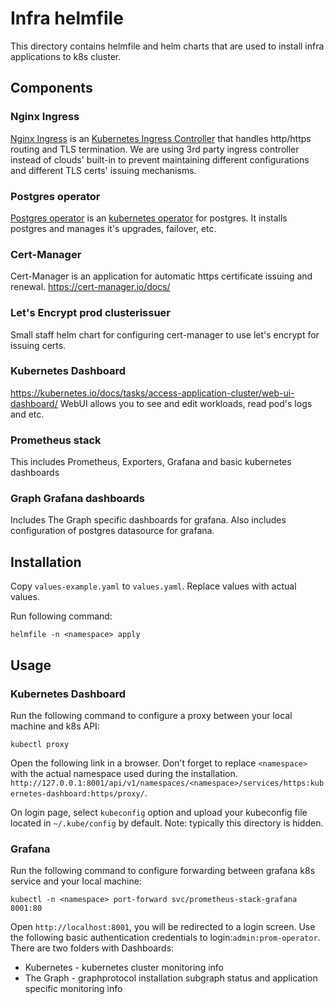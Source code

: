 # Infra helmfile
This directory contains helmfile and helm charts that are used to install infra applications to k8s cluster.

## Components
### Nginx Ingress
[Nginx Ingress](https://www.nginx.com/products/nginx-ingress-controller/) is an [Kubernetes Ingress Controller](https://kubernetes.io/docs/concepts/services-networking/ingress-controllers/) that handles http/https routing and TLS termination.
We are using 3rd party ingress controller instead of clouds' built-in to prevent maintaining different configurations and different TLS certs' issuing mechanisms.

### Postgres operator
[Postgres operator](https://postgres-operator.readthedocs.io/en/latest/) is an [kubernetes operator](https://kubernetes.io/docs/concepts/extend-kubernetes/operator/) for postgres. It installs postgres and manages it's upgrades, failover, etc.

### Cert-Manager
Cert-Manager is an application for automatic https certificate issuing and renewal.
https://cert-manager.io/docs/

### Let's Encrypt prod clusterissuer
Small staff helm chart for configuring cert-manager to use let's encrypt for issuing certs.

### Kubernetes Dashboard
https://kubernetes.io/docs/tasks/access-application-cluster/web-ui-dashboard/
WebUI allows you to see and edit workloads, read pod's logs and etc.

### Prometheus stack
This includes Prometheus, Exporters, Grafana and basic kubernetes dashboards

### Graph Grafana dashboards
Includes The Graph specific dashboards for grafana. Also includes configuration of postgres datasource for grafana.

## Installation
Copy `values-example.yaml` to `values.yaml`. Replace values with actual values.

Run following command:
```
helmfile -n <namespace> apply
```

## Usage
### Kubernetes Dashboard
Run the following command to configure a proxy between your local machine and k8s API:
```
kubectl proxy
```

Open the following link in a browser. Don't forget to replace `<namespace>` with the actual namespace used during the installation.
`http://127.0.0.1:8001/api/v1/namespaces/<namespace>/services/https:kubernetes-dashboard:https/proxy/`.

On login page, select `kubeconfig` option and upload your kubeconfig file located in `~/.kube/config` by default. Note: typically this directory is hidden.

### Grafana
Run the following command to configure forwarding between grafana k8s service and your local machine:
```
kubectl -n <namespace> port-forward svc/prometheus-stack-grafana 8001:80
```

Open `http://localhost:8001`, you will be redirected to a login screen.
Use the following basic authentication credentials to login:`admin:prom-operator`.
There are two folders with Dashboards:
- Kubernetes - kubernetes cluster monitoring info
- The Graph - graphprotocol installation subgraph status and application specific monitoring info
